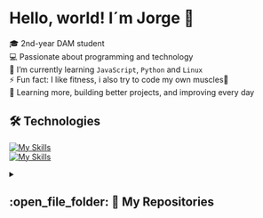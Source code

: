 # Hello, world! I´m Jorge 👋

🎓 2nd-year DAM student <br>
💻 Passionate about programming and technology <br>
🌱 I’m currently learning `JavaScript`, `Python` and `Linux` <br>
⚡ Fun fact: I like fitness, i also try to code my own muscles💪 <br>
🚀 Learning more, building better projects, and improving every day <br>

## 🛠️ Technologies <br>
[![My Skills](https://skillicons.dev/icons?i=java,css,html,wordpress,php)](https://skillicons.dev) <br>
[![My Skills](https://skillicons.dev/icons?i=mysql,kotlin,git,visualstudio,androidstudio)](https://skillicons.dev) <br>

<details><summary><h2> :open_file_folder: 📁 My Repositories </h2></summary>

## 📈 Stats <br>
<p>
    <a href="https://github.com/jorgemg26/github-readme-stats">
	    <img alt="jorgemg26's Github Stats" src="https://github-readme-stats.vercel.app/api?username=jorgemg26&show_icons=true&count_private=true&locale=en&theme=tokyonight&layout=compact" height="230px"/></a>
	  <img src="https://github-readme-stats.vercel.app/api/top-langs?username=jorgemg26&langs_count=10&show_icons=true&locale=en&theme=tokyonight" alt="jorgemg26" height="230px"/>
<br/>
